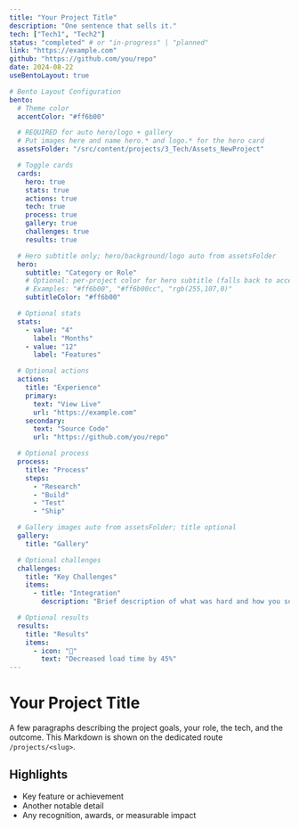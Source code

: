 ```yaml
---
title: "Your Project Title"
description: "One sentence that sells it."
tech: ["Tech1", "Tech2"]
status: "completed" # or "in-progress" | "planned"
link: "https://example.com"
github: "https://github.com/you/repo"
date: 2024-08-22
useBentoLayout: true

# Bento Layout Configuration
bento:
  # Theme color
  accentColor: "#ff6b00"

  # REQUIRED for auto hero/logo + gallery
  # Put images here and name hero.* and logo.* for the hero card
  assetsFolder: "/src/content/projects/3_Tech/Assets_NewProject"

  # Toggle cards
  cards:
    hero: true
    stats: true
    actions: true
    tech: true
    process: true
    gallery: true
    challenges: true
    results: true

  # Hero subtitle only; hero/background/logo auto from assetsFolder
  hero:
    subtitle: "Category or Role"
    # Optional: per-project color for hero subtitle (falls back to accentColor)
    # Examples: "#ff6b00", "#ff6b00cc", "rgb(255,107,0)"
    subtitleColor: "#ff6b00"

  # Optional stats
  stats:
    - value: "4"
      label: "Months"
    - value: "12"
      label: "Features"

  # Optional actions
  actions:
    title: "Experience"
    primary:
      text: "View Live"
      url: "https://example.com"
    secondary:
      text: "Source Code"
      url: "https://github.com/you/repo"

  # Optional process
  process:
    title: "Process"
    steps:
      - "Research"
      - "Build"
      - "Test"
      - "Ship"

  # Gallery images auto from assetsFolder; title optional
  gallery:
    title: "Gallery"

  # Optional challenges
  challenges:
    title: "Key Challenges"
    items:
      - title: "Integration"
        description: "Brief description of what was hard and how you solved it."

  # Optional results
  results:
    title: "Results"
    items:
      - icon: "🚀"
        text: "Decreased load time by 45%"
---
```


# Your Project Title

A few paragraphs describing the project goals, your role, the tech, and the outcome. This Markdown is shown on the dedicated route `/projects/<slug>`.

## Highlights

- Key feature or achievement
- Another notable detail
- Any recognition, awards, or measurable impact
